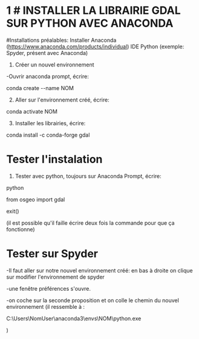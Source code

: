 
# 1 # INSTALLER LA LIBRAIRIE GDAL SUR PYTHON AVEC ANACONDA 
#Installations préalables:
Installer Anaconda (https://www.anaconda.com/products/individual)
IDE Python (exemple: Spyder, présent avec Anaconda)

1) Créer un nouvel environnement

-Ouvrir anaconda prompt, écrire:

conda create --name NOM


2) Aller sur l'environnement créé, écrire:
 
 conda activate NOM


3) Installer les librairies, écrire: 

conda install -c conda-forge gdal



# Tester l'instalation
 1) Tester avec python, toujours sur Anaconda Prompt, écrire:
 
python

from osgeo import gdal

exit()

(il est possible qu'il faille écrire deux fois la commande pour que ça fonctionne)


# Tester sur Spyder
-Il faut aller sur notre nouvel environnement créé: en bas à droite on clique sur modifier l'environnement de spyder

-une fenêtre préférences s'ouvre.

-on coche sur la seconde proposition et on colle le chemin du nouvel environnement
(il ressemble à :

C:\Users\NomUser\anaconda3\envs\NOM\python.exe

)
